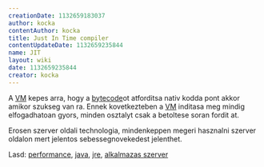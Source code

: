 ```yaml
---
creationDate: 1132659183037 
author: kocka 
contentAuthor: kocka 
title: Just In Time compiler 
contentUpdateDate: 1132659235844 
name: JIT 
layout: wiki 
date: 1132659235844 
creator: kocka 
---
```

A [VM](Missing.html) kepes arra, hogy a [bytecode](bytecode.html)ot atforditsa nativ kodda pont akkor amikor szukseg van ra. Ennek kovetkezteben a [VM](Missing.html) inditasa meg mindig elfogadhatoan gyors, minden osztalyt csak a betoltese soran fordit at.

Erosen szerver oldali technologia, mindenkeppen megeri hasznalni szerver oldalon mert jelentos sebessegnovekedest jelenthet.

Lasd: [performance](Missing.html), [java](java.html), [jre](JRE.html), [alkalmazas szerver](Alkalmazas%20Szerver.html)
